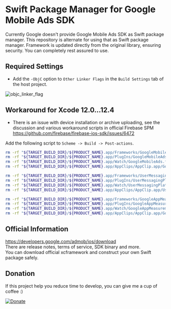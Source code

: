 # Swift Package Manager for Google Mobile Ads SDK

Currently Google doesn't provide Google Mobile Ads SDK as Swift package manager.
This repository is alternate for using that as Swift package manager.
Framework is updated directly from the original library, ensuring security. 
You can completely rest assured to use.


## Required Settings

- Add the `-ObjC` option to `Other Linker Flags` in the `Build Settings` tab of the host project.

![objc_linker_flag](https://user-images.githubusercontent.com/34022486/136850046-f5275d39-70b0-4a6b-bedd-5b8b05acddeb.png)

## Workaround for Xcode 12.0...12.4

- There is an issue with device installation or archive uploading, see the discussion and various workaround scripts in official Firebase SPM  
https://github.com/firebase/firebase-ios-sdk/issues/6472

Add the following script to `Scheme -> Build -> Post-actions`.
```sh
rm -rf "${TARGET_BUILD_DIR}/${PRODUCT_NAME}.app/Frameworks/GoogleMobileAds.framework"
rm -rf "${TARGET_BUILD_DIR}/${PRODUCT_NAME}.app/PlugIns/GoogleMobileAds.framework"
rm -rf "${TARGET_BUILD_DIR}/${PRODUCT_NAME}.app/Watch/GoogleMobileAds.framework"
rm -rf "${TARGET_BUILD_DIR}/${PRODUCT_NAME}.app/AppClips/AppClip.app/GoogleMobileAds.framework"

rm -rf "${TARGET_BUILD_DIR}/${PRODUCT_NAME}.app/Frameworks/UserMessagingPlatform.framework"
rm -rf "${TARGET_BUILD_DIR}/${PRODUCT_NAME}.app/PlugIns/UserMessagingPlatform.framework"
rm -rf "${TARGET_BUILD_DIR}/${PRODUCT_NAME}.app/Watch/UserMessagingPlatform.framework"
rm -rf "${TARGET_BUILD_DIR}/${PRODUCT_NAME}.app/AppClips/AppClip.app/UserMessagingPlatform.framework"

rm -rf "${TARGET_BUILD_DIR}/${PRODUCT_NAME}.app/Frameworks/GoogleAppMeasurement.framework"
rm -rf "${TARGET_BUILD_DIR}/${PRODUCT_NAME}.app/PlugIns/GoogleAppMeasurement.framework"
rm -rf "${TARGET_BUILD_DIR}/${PRODUCT_NAME}.app/Watch/GoogleAppMeasurement.framework"
rm -rf "${TARGET_BUILD_DIR}/${PRODUCT_NAME}.app/AppClips/AppClip.app/GoogleAppMeasurement.framework"
```

## Official Information
https://developers.google.com/admob/ios/download  
There are release notes, terms of service, SDK binary and more.  
You can download official xcframework and construct your own Swift package safely.  


## Donation
If this project help you reduce time to develop, you can give me a cup of coffee :)

[![Donate](https://img.shields.io/badge/Donate-PayPal-green.svg)](https://paypal.me/puzzlelite)
